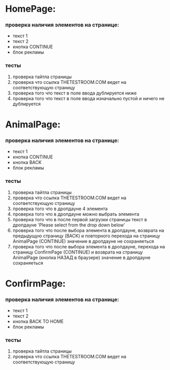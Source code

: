 # HomePage:

### проверка наличия элементов на странице:

* текст 1
* текст 2
* кнопка CONTINUE
* блок рекламы

### тесты
1. проверка тайтла страницы
1. проверка что ссылка THETESTROOM.COM ведет на соответствующую страницу
1. проверка того что текст в поле ввода дублируется ниже
1. проверка того что текст в поле ввода изначально пустой и ничего не дублируется


# AnimalPage:

### проверка наличия элементов на странице:

* текст 1
* кнопка CONTINUE
* кнопка BACK
* блок рекламы

### тесты
1. проверка тайтла страницы
1. проверка что ссылка THETESTROOM.COM ведет на соответствующую страницу
1. проверка того что в дропдауне 4 элемента
1. проверка того что в дропдауне можно выбрать элемента
1. проверка того что в после первой загрузки страницы текст в дропдауне 'Please select from the drop down below'
1. проверка того что после выбора элемента в дропдауне, возврата на предыдущую страницу (BACK) и повторного перехода на страницу AnimalPage (CONTINUE) значение в дропдауне не сохраняеться
1. проверка того что после выбора элемента в дропдауне, перехода на страницу ConfirmPage (CONTINUE) и возврата на страницу AnimalPage (кнопка НАЗАД в браузере) значение в дропдауне сохраняеться

# ConfirmPage:

### проверка наличия элементов на странице:

* текст 1
* текст 2
* кнопка BACK TO HOME
* блок рекламы

### тесты
1. проверка тайтла страницы
1. проверка что ссылка THETESTROOM.COM ведет на соответствующую страницу